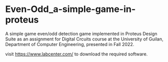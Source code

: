 # Even-Odd_a-simple-game-in-proteus
A simple game even/odd detection game implemented in Proteus Design Suite as an assignment for Digital Crcuits course at the University of Guilan, Department of Computer Engineering, presented in Fall 2022.

visit https://www.labcenter.com/ to download the required software.
